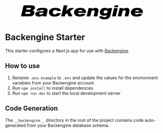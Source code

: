 <p align="center">
  <a href="https://backengine.dev" target="blank"><img src="./logo.png" width="400" alt="Backengine Logo" /></a>
</p>

# Backengine Starter

This starter configures a Next.js app for use with [Backengine](https://backengine.dev).

## How to use

1. Rename `.env.example` to `.env` and update the values for the environment variables from your Backengine account.
2. Run `npm install` to install dependencies
3. Run `npm run dev` to start the local development server

## Code Generation

The `__backengine__` directory in the root of the project contains code auto-generated from your Backengine database schema.

